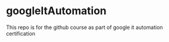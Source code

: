 # googleItAutomation
This repo is for the github course as part of google it automation certification
